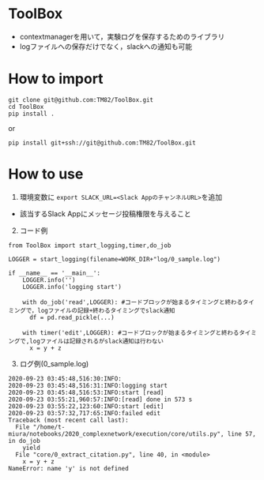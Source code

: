 # ToolBox

- contextmanagerを用いて，実験ログを保存するためのライブラリ
- logファイルへの保存だけでなく，slackへの通知も可能

# How to import
```
git clone git@github.com:TM82/ToolBox.git
cd ToolBox
pip install .
```
or
```
pip install git+ssh://git@github.com:TM82/ToolBox.git
```

# How to use

1. 環境変数に `export SLACK_URL=<Slack AppのチャンネルURL>`を追加
  - 該当するSlack Appにメッセージ投稿権限を与えること
2. コード例
```
from ToolBox import start_logging,timer,do_job

LOGGER = start_logging(filename=WORK_DIR+"log/0_sample.log")

if __name__ == '__main__':
    LOGGER.info('')
    LOGGER.info('logging start')
    
    with do_job('read',LOGGER): #コードブロックが始まるタイミングと終わるタイミングで，logファイルの記録+終わるタイミングでslack通知
      df = pd.read_pickle(...)
    
    with timer('edit',LOGGER): #コードブロックが始まるタイミングと終わるタイミングで,logファイルは記録されるがslack通知は行わない
      x = y + z
```
3. ログ例(0_sample.log)
```
2020-09-23 03:45:48,516:30:INFO:
2020-09-23 03:45:48,516:31:INFO:logging start
2020-09-23 03:45:48,516:53:INFO:start [read]
2020-09-23 03:55:21,960:57:INFO:[read] done in 573 s
2020-09-23 03:55:22,123:60:INFO:start [edit]
2020-09-23 03:57:32,717:65:INFO:failed edit
Traceback (most recent call last):
  File "/home/t-miura/notebooks/2020_complexnetwork/execution/core/utils.py", line 57, in do_job
    yield
  File "core/0_extract_citation.py", line 40, in <module>
    x = y + z
NameError: name 'y' is not defined
```
